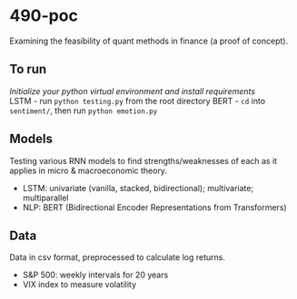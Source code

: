 # 490-poc
Examining the feasibility of quant methods in finance (a proof of concept).

## To run
*Initialize your python virtual environment and install requirements*\
LSTM - run `python testing.py` from the root directory
BERT - `cd` into `sentiment/`, then run `python emotion.py`

## Models
Testing various RNN models to find strengths/weaknesses of each as it applies in micro & macroeconomic theory.
* LSTM: univariate (vanilla, stacked, bidirectional); multivariate; multiparallel
* NLP: BERT (Bidirectional Encoder Representations from Transformers)

## Data
Data in csv format, preprocessed to calculate log returns.
* S&P 500: weekly intervals for 20 years
* VIX index to measure volatility
